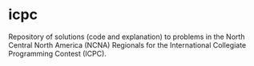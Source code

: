# icpc
Repository of solutions (code and explanation) to problems in the North Central North America (NCNA) Regionals for the International Collegiate Programming Contest (ICPC).
